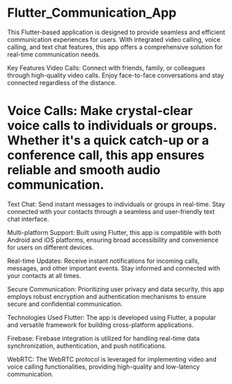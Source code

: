 # Flutter_Communication_App
This Flutter-based application is designed to provide seamless and efficient communication experiences for users. With integrated video calling, voice calling, and text chat features, this app offers a comprehensive solution for real-time communication needs.

Key Features
Video Calls: Connect with friends, family, or colleagues through high-quality video calls. Enjoy face-to-face conversations and stay connected regardless of the distance.

# Voice Calls: Make crystal-clear voice calls to individuals or groups. Whether it's a quick catch-up or a conference call, this app ensures reliable and smooth audio communication.

Text Chat: Send instant messages to individuals or groups in real-time. Stay connected with your contacts through a seamless and user-friendly text chat interface.

Multi-platform Support: Built using Flutter, this app is compatible with both Android and iOS platforms, ensuring broad accessibility and convenience for users on different devices.

Real-time Updates: Receive instant notifications for incoming calls, messages, and other important events. Stay informed and connected with your contacts at all times.

Secure Communication: Prioritizing user privacy and data security, this app employs robust encryption and authentication mechanisms to ensure secure and confidential communication.

Technologies Used
Flutter: The app is developed using Flutter, a popular and versatile framework for building cross-platform applications.

Firebase: Firebase integration is utilized for handling real-time data synchronization, authentication, and push notifications.

WebRTC: The WebRTC protocol is leveraged for implementing video and voice calling functionalities, providing high-quality and low-latency communication.

